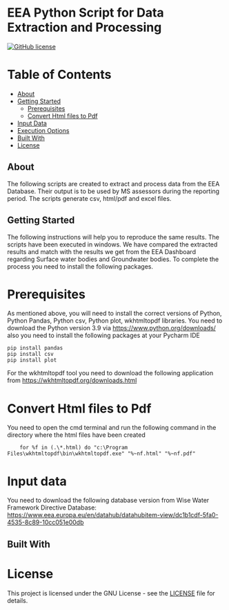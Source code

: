 # EEA Python Script for Data Extraction and Processing

[![GitHub license](https://img.shields.io/badge/license-GNU-blue.svg)](https://raw.githubusercontent.com/nikoshet/spark-cherry-shuffle-service/master/LICENSE)

# Table of Contents

+ [About](#about)
+ [Getting Started](#getting_started)
    + [Prerequisites](#prerequisites)
    + [Convert Html files to Pdf](#converthtmltopdf)
+ [Input Data](#input_data)
+ [Execution Options](#execution_options)	
+ [Built With](#built_with)
+ [License](#license)

## About <a name = "about"></a>
The following scripts are created to extract and process data from the EEA Database. Their output is to be used by MS assessors during the reporting period. The scripts generate csv, html/pdf and excel files.  

## Getting Started <a name = "getting_started"></a>

The following instructions will help you to reproduce the same results. The scripts have been executed in windows. We have compared the extracted results and match with the results we get from the EEA Dashboard regarding Surface water bodies and Groundwater bodies. To complete the process you need to install the following packages.

# Prerequisites <a name = "prerequisites"></a>

As mentioned above, you will need to install the correct versions of Python, Python Pandas, Python csv, Python plot, wkhtmltopdf  libraries.
You need to download the Python version 3.9 via https://www.python.org/downloads/
also you need to install the following packages at your Pycharm IDE
```
pip install pandas
pip install csv
pip install plot
```
For the wkhtmltopdf tool you need to download the following application from https://wkhtmltopdf.org/downloads.html

# Convert Html files to Pdf <a name  = "converthtmltopdf"></a>
You need to open the cmd terminal and run the following command in the directory where the html files have been created
```
    for %f in (.\*.html) do "c:\Program Files\wkhtmltopdf\bin\wkhtmltopdf.exe" "%~nf.html" "%~nf.pdf"
```

# Input data <a name = "input_data"></a>
You need to download the following database version from Wise Water Framework Directive Database:
https://www.eea.europa.eu/en/datahub/datahubitem-view/dc1b1cdf-5fa0-4535-8c89-10cc051e00db
## Built With <a name = "built_with"></a>


# License <a name = "license"></a>
This project is licensed under the GNU License - see the [LICENSE](LICENSE) file for details.
